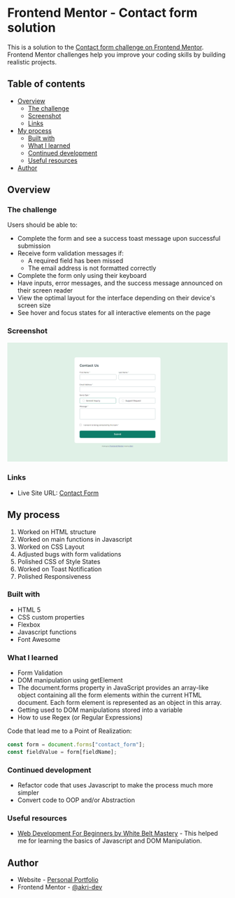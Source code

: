 # Frontend Mentor - Contact form solution

This is a solution to the [Contact form challenge on Frontend Mentor](https://www.frontendmentor.io/challenges/contact-form--G-hYlqKJj). Frontend Mentor challenges help you improve your coding skills by building realistic projects. 

## Table of contents

- [Overview](#overview)
  - [The challenge](#the-challenge)
  - [Screenshot](#screenshot)
  - [Links](#links)
- [My process](#my-process)
  - [Built with](#built-with)
  - [What I learned](#what-i-learned)
  - [Continued development](#continued-development)
  - [Useful resources](#useful-resources)
- [Author](#author)

## Overview

### The challenge

Users should be able to:

- Complete the form and see a success toast message upon successful submission
- Receive form validation messages if:
  - A required field has been missed
  - The email address is not formatted correctly
- Complete the form only using their keyboard
- Have inputs, error messages, and the success message announced on their screen reader
- View the optimal layout for the interface depending on their device's screen size
- See hover and focus states for all interactive elements on the page

### Screenshot

![](./assets/images/screenshot.jpg)

### Links

- Live Site URL: [Contact Form](https://akri-dev.github.io/frontend-mentor_contact-form/)

## My process

1. Worked on HTML structure
2. Worked on main functions in Javascript
3. Worked on CSS Layout
4. Adjusted bugs with form validations
5. Polished CSS of Style States
6. Worked on Toast Notification
7. Polished Responsiveness

### Built with

- HTML 5
- CSS custom properties
- Flexbox
- Javascript functions
- Font Awesome 

### What I learned

  - Form Validation
  - DOM manipulation using getElement
  - The document.forms property in JavaScript provides an array-like object containing all the form elements within the current HTML document. Each form element is represented as an object in this array.
  - Getting used to DOM manipulations stored into a variable
  - How to use Regex (or Regular Expressions)

Code that lead me to a Point of Realization:

```js
const form = document.forms["contact_form"];
const fieldValue = form[fieldName];
```

### Continued development

- Refactor code that uses Javascript to make the process much more simpler
- Convert code to OOP and/or Abstraction

### Useful resources

- [Web Development For Beginners by White Belt Mastery](https://www.amazon.com/Web-Development-beginners-Programming-development/dp/B08BWCL2RW) - This helped me for learning the basics of Javascript and DOM Manipulation.

## Author

- Website - [Personal Portfolio](https://akri-dev.github.io/av-portfolio/)
- Frontend Mentor - [@akri-dev](https://www.frontendmentor.io/profile/akri-dev)